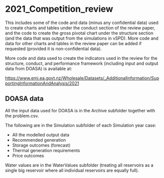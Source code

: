 # 2021_Competition_review

This includes some of the code and data (minus any confidential data) used to create charts and tables under the conduct section of the review paper, and the code to create the gross pivotal chart under the structure section (and the data that was output from the simulations in vSPD). More code and data for other charts and tables in the review paper can be added if requested (provided it is non-confidential data).
 
More code and data used to create the indicators used in the review for the structure, conduct, and performance framework (including input and output data from DOASA) is available at:

https://www.emi.ea.govt.nz/Wholesale/Datasets/_AdditionalInformation/SupportingInformationAndAnalysis/2021

## DOASA data

All the input data used for DOASA is in the Archive subfolder together with the problem.csv.
 
The following are in the Simulation subfolder of each Simulation year case:
 
  - All the modelled output data
  - Recommended generation
  - Storage outcomes (forecast)
  - Thermal generation requirements
  - Price outcomes

Water values are in the WaterValues subfolder (treating all reservoirs as a single big reservoir where all individual reservoirs are equally full).
